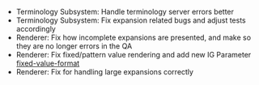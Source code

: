 * Terminology Subsystem: Handle terminology server errors better
* Terminology Subsystem: Fix expansion related bugs and adjust tests accordingly
* Renderer: Fix how incomplete expansions are presented, and make so they are no longer errors in the QA
* Renderer: Fix fixed/pattern value rendering and add new IG Parameter [fixed-value-format](https://build.fhir.org/ig/FHIR/fhir-tools-ig/CodeSystem-ig-parameters.html#ig-parameters-fixed-value-format)
* Renderer: Fix for handling large expansions correctly
